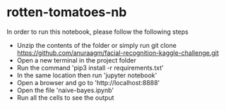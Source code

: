 # rotten-tomatoes-nb

In order to run this notebook, please follow the following steps
* Unzip the contents of the folder or simply run git clone https://github.com/anuraagm/facial-recognition-kaggle-challenge.git
* Open a new terminal in the project folder
* Run the command 'pip3 install -r requirements.txt'
* In the same location then run 'jupyter notebook'
* Open a browser and go to 'http://localhost:8888'
* Open the file 'naive-bayes.ipynb'
* Run all the cells to see the output